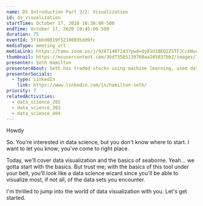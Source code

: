 ```yaml
---
name: DS Introduction Part 2/2: Visualization
id: ds_visualization
startTime: October 17, 2020 18:30:00-500
endTime: October 17, 2020 19:45:00-500
duration: 75
eventId: 5f1bbd0819f52100035dd9fc
mediaType: meeting_url
mediaLink: https://tamu.zoom.us/j/92871407243?pwd=Uy81U1BEQ2ZSTFJCckNucm9nWFpmdz09
thumbnail: https://mcusercontent.com/36d73585139760aa245837bb2/images/1268a546-810c-4e7e-a427-c1dfcc4eda76.jpg
presenter: Seth Hamilton
presenterAbout: Seth has traded stocks using machine learning, used data science skills/tools in school labs for years, and is a Datathon 2019 competitor.
presenterSocials:
  - type: LinkedIn
    link: https://www.linkedin.com/in/hamilton-seth/
priority: 7
relatedActivities:
  - data_science_202
  - data_science_303
  - data_science_404
---
```


Howdy

So. You're interested in data science, but you don't know where to start. I want to let you know; you've come to right place.

Today, we'll cover data visualization and the basics of seaborne. Yeah... we gotta start with the basics. But trust me; with the basics of this tool under your belt, you'll look like a data science wizard since you'll be able to visualize most, if not all, of the data sets you encounter.

I'm thrilled to jump into the world of data visualization with you. Let's get started.
